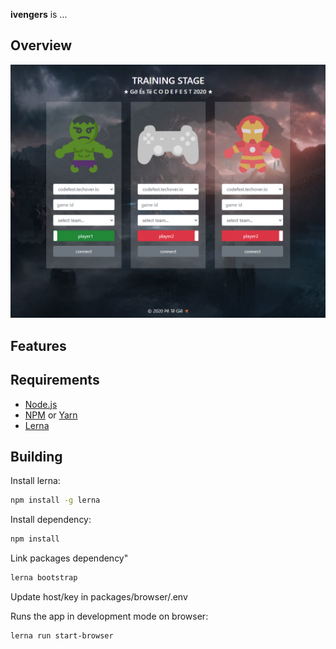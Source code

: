 **ivengers** is ...

## Overview

![Capture](https://raw.githubusercontent.com/hkngoc/ivengers/master/resources/capture.png)

## Features

## Requirements
* [Node.js](https://nodejs.org/)
* [NPM](https://docs.npmjs.com/cli/v6/commands/npm-install/) or [Yarn](https://yarnpkg.com/)
* [Lerna](https://lerna.js.org/)

## Building

Install lerna:
```bash
npm install -g lerna
```

Install dependency:
```bash
npm install
```

Link packages dependency"
```bash
lerna bootstrap
```

Update host/key in packages/browser/.env

Runs the app in development mode on browser:
```bash
lerna run start-browser
```
